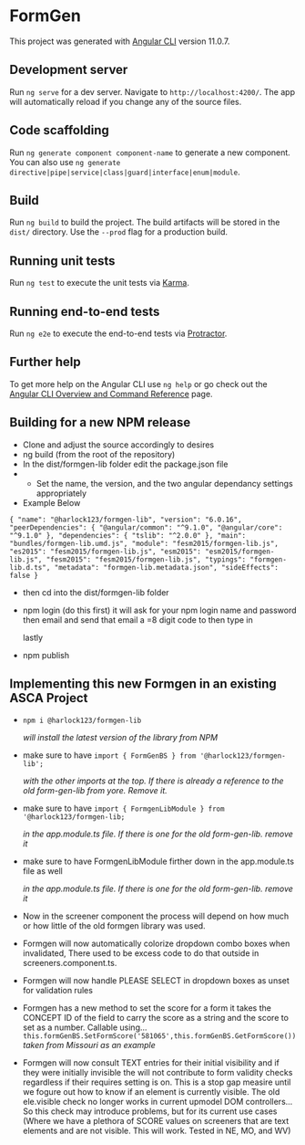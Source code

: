 # FormGen

This project was generated with [Angular CLI](https://github.com/angular/angular-cli) version 11.0.7.

## Development server

Run `ng serve` for a dev server. Navigate to `http://localhost:4200/`. The app will automatically reload if you change any of the source files.

## Code scaffolding

Run `ng generate component component-name` to generate a new component. You can also use `ng generate directive|pipe|service|class|guard|interface|enum|module`.

## Build

Run `ng build` to build the project. The build artifacts will be stored in the `dist/` directory. Use the `--prod` flag for a production build.

## Running unit tests

Run `ng test` to execute the unit tests via [Karma](https://karma-runner.github.io).

## Running end-to-end tests

Run `ng e2e` to execute the end-to-end tests via [Protractor](http://www.protractortest.org/).

## Further help

To get more help on the Angular CLI use `ng help` or go check out the [Angular CLI Overview and Command Reference](https://angular.io/cli) page.

## Building for a new NPM release
- Clone and adjust the source accordingly to desires
- ng build    (from the root of the repository)
- In the dist/formgen-lib folder edit the package.json file
- - Set the name, the version, and the two angular dependancy settings appropriately
- Example Below

`{
  "name": "@harlock123/formgen-lib",
  "version": "6.0.16",
  "peerDependencies": {
    "@angular/common": "^9.1.0",
    "@angular/core": "^9.1.0"
  },
  "dependencies": {
    "tslib": "^2.0.0"
  },
  "main": "bundles/formgen-lib.umd.js",
  "module": "fesm2015/formgen-lib.js",
  "es2015": "fesm2015/formgen-lib.js",
  "esm2015": "esm2015/formgen-lib.js",
  "fesm2015": "fesm2015/formgen-lib.js",
  "typings": "formgen-lib.d.ts",
  "metadata": "formgen-lib.metadata.json",
  "sideEffects": false
}`

- then cd into the dist/formgen-lib folder

- npm login     (do this first)
    it will ask for your npm login name and password then email and send that email a =8 digit code to then type in
    
    lastly

- npm publish

## Implementing this new Formgen in an existing ASCA Project

- `npm i @harlock123/formgen-lib`<p></p>
_will install the latest version of the library from NPM_

- make sure to have `import { FormGenBS } from '@harlock123/formgen-lib';`<p></p>
_with the other imports at the top. If there is already a reference to the old form-gen-lib from yore. Remove it._

- make sure to have `import { FormgenLibModule } from '@harlock123/formgen-lib;`<p></p>
_in the app.module.ts file. If there is one for the old form-gen-lib. remove it_

- make sure to have FormgenLibModule firther down in the app.module.ts file as well<p></p>
_in the app.module.ts file. If there is one for the old form-gen-lib. remove it_


- Now in the screener component the process will depend on how much or how little of the old formgen library was used. 

- Formgen will now automatically colorize dropdown combo boxes when invalidated, There used to be excess code to do that outside in screeners.component.ts. 

- Formgen will now handle PLEASE SELECT in dropdown boxes as unset for validation rules

- Formgen has a new method to set the score for a form it takes the CONCEPT ID of the field to carry the score as a string and the score to set as a number. Callable using... `this.formGenBS.SetFormScore('581065',this.formGenBS.GetFormScore())`  *taken from Missouri as an example*

- Formgen will now consult TEXT entries for their initial visibility and if they were initially invisible the will not contribute to form validity checks regardless if their requires setting is on. This is a stop gap measire until we fogure out how to know if an element is currently visible. The old ele.visible check no longer works in current upmodel DOM controllers... So this check may introduce problems, but for its current use cases (Where we have a plethora of SCORE values on screeners that are text elements and are not visible. This will work. Tested in NE, MO, and WV)

